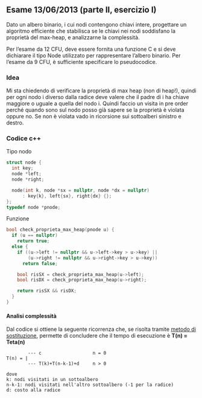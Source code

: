 ## Esame 13/06/2013 (parte II, esercizio I)

Dato un albero binario, i cui nodi contengono chiavi intere, progettare un algoritmo efficiente che stabilisca se le chiavi nei nodi soddisfano la proprietà del max-heap, e analizzarne la complessità.

Per l’esame da 12 CFU, deve essere fornita una funzione C e si deve dichiarare il tipo Node utilizzato per rappresentare l’albero binario. Per l’esame da 9 CFU, è sufficiente specificare lo pseudocodice.

### Idea

Mi sta chiedendo di verificare la proprietà di max heap (non di heap!), quindi per ogni nodo i diverso dalla radice deve valere che il padre di i ha chiave maggiore o uguale a quella del nodo i.
Quindi faccio un visita in pre order perché quando sono sul nodo posso già sapere se la proprietà è violata oppure no. Se non è violata vado in ricorsione sui sottoalberi sinistro e destro.

### Codice c++

Tipo nodo

```c++
struct node {
  int key;
  node *left;
  node *right;

  node(int k, node *sx = nullptr, node *dx = nullptr)
      : key{k}, left{sx}, right{dx} {};
};
typedef node *pnode;
```

Funzione

```c++
bool check_proprieta_max_heap(pnode u) {
  if (u == nullptr)
    return true;
  else {
    if ((u->left != nullptr && u->left->key > u->key) ||
        (u->right != nullptr && u->right->key > u->key))
      return false;

    bool risSX = check_proprieta_max_heap(u->left);
    bool risDX = check_proprieta_max_heap(u->right);

    return risSX && risDX;
  }
}
```


#### Analisi complessità

Dal codice si ottiene la seguente ricorrenza che, se risolta tramite [metodo di sostituzione](../../dimostrazioni.md), permette di concludere che il tempo di esecuzione è **T(n) = Teta(n)**

```
        --- c                   n = 0
T(n) = |
        --- T(k)+T(n-k-1)+d     n > 0

dove
k: nodi visitati in un sottoalbero
n-k-1: nodi visitati nell'altro sottoalbero (-1 per la radice)
d: costo alla radice
```